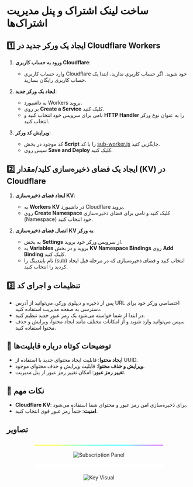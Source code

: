 # ساخت لینک اشتراک و پنل مدیریت اشتراک‌ها

## 1️⃣ ایجاد یک ورکر جدید در Cloudflare Workers

1. **ورود به حساب کاربری Cloudflare**:
   - وارد حساب کاربری Cloudflare خود شوید. اگر حساب کاربری ندارید، ابتدا یک حساب کاربری رایگان بسازید.

2. **ایجاد یک ورکر جدید**:
   - به داشبورد Workers بروید.
   - بر روی **Create a Service** کلیک کنید.
   - نامی برای سرویس خود انتخاب کنید و **HTTP Handler** را به عنوان نوع ورکر انتخاب کنید.

3. **ویرایش کد ورکر**:
   - کد موجود در بخش **Script** را با کد [sub-worker.js](/sub-worker/blob/main/sub-worker.js) جایگزین کنید.
   - سپس روی **Save and Deploy** کلیک کنید.

## 2️⃣ ایجاد یک فضای ذخیره‌سازی کلید/مقدار (KV) در Cloudflare

1. **ایجاد فضای ذخیره‌سازی KV**:
   - به **Workers KV** در داشبورد Cloudflare بروید.
   - روی **Create Namespace** کلیک کنید و نامی برای فضای ذخیره‌سازی (Namespace) خود انتخاب کنید.

2. **اتصال فضای ذخیره‌سازی KV به ورکر**:
   - به بخش **Settings** از سرویس ورکر خود بروید.
   - به **Variables** بروید و در بخش **KV Namespace Bindings** روی **Add Binding** کلیک کنید.
   - نام بایندینگ را (sub) انتخاب کنید و فضای ذخیره‌سازی که در مرحله قبل ایجاد کردید را انتخاب کنید.

## 3️⃣ تنظیمات و اجرای کد

- پس از ذخیره و دیپلوی ورکر، می‌توانید از آدرس URL اختصاصی ورکر خود برای دسترسی به صفحه مدیریت استفاده کنید.
- در ابتدا از شما خواسته می‌شود یک رمز عبور جدید تنظیم کنید.
- سپس می‌توانید وارد شوید و از امکانات مختلف مانند ایجاد محتوا، ویرایش و حذف محتوا استفاده کنید.

## 🎯 توضیحات کوتاه درباره قابلیت‌ها

- **ایجاد محتوا**: قابلیت ایجاد محتوای جدید با استفاده از UUID.
- **ویرایش و حذف محتوا**: قابلیت ویرایش و حذف محتوای موجود.
- **تغییر رمز عبور**: امکان تغییر رمز عبور از پنل مدیریت.

## 📌 نکات مهم

- **Cloudflare KV**: برای ذخیره‌سازی امن رمز عبور و محتوای شما استفاده می‌شود.
- **امنیت**: حتماً رمز عبور قوی انتخاب کنید.

## تصاویر

<p align="center">
    <img width="70%" src="https://github.com/3yed-61/warpsub/blob/1e9fa0df21d00878653e25cbdfc49421092d1496/images/b.gif" alt="Subscription Animation"/>
</p>

<p align="center">
    <img width="70%" src="https://github.com/user-attachments/assets/83f419cb-7ca6-4a39-8cf4-33709dfc0aa1" alt="Subscription Panel"/>
</p>

<p align="center">
    <img width="70%" src="https://github.com/3yed-61/warpsub/blob/1e9fa0df21d00878653e25cbdfc49421092d1496/images/p.gif" alt="Panel Animation"/>
</p>

<p align="center">
    <img width="70%" src="https://github.com/user-attachments/assets/49172c37-7554-4388-bca8-7a9f24552a0c" alt="Key Visual"/>
</p>
